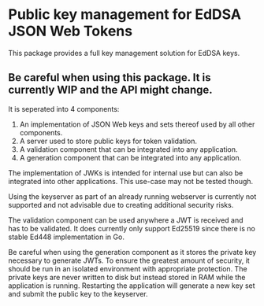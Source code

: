 Public key management for EdDSA JSON Web Tokens
===============================================

This package provides a full key management solution for EdDSA keys.

Be careful when using this package. It is currently WIP and the API might change.
---------------------------------------------------------------------------------

It is seperated into 4 components:

1. An implementation of JSON Web keys and sets thereof used by all other components.
2. A server used to store public keys for token validation.
3. A validation component that can be integrated into any application.
4. A generation component that can be integrated into any application.

The implementation of JWKs is intended for internal use but can also be integrated into other applications.
This use-case may not be tested though.

Using the keyserver as part of an already running webserver is currently not supported
and not advisable due to creating additional security risks.

The validation component can be used anywhere a JWT is received and has to be validated.
It does currently only support Ed25519 since there is no stable Ed448 implementation in Go.

Be careful when using the generation component as it stores the private key necessary to generate JWTs.
To ensure the greatest amount of security, it should be run in an isolated environment with appropriate protection.
The private keys are never written to disk but instead stored in RAM while the application is running.
Restarting the application will generate a new key set and submit the public key to the keyserver.